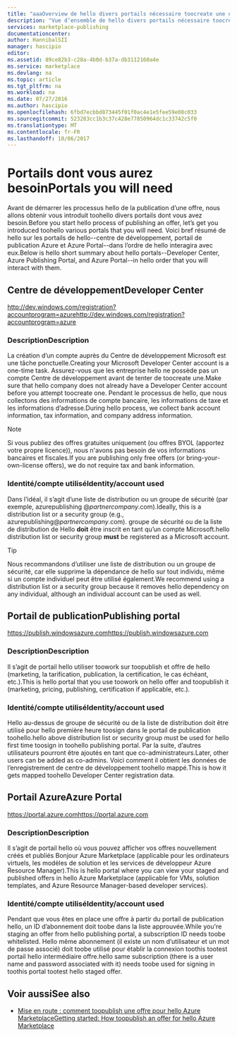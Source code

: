 ```yaml
---
title: "aaaOverview de hello divers portails nécessaire toocreate une offre pour hello Marketplace | Documents Microsoft"
description: "Vue d’ensemble de hello divers portails nécessaire toocreate une offre pour hello Marketplace"
services: marketplace-publishing
documentationcenter: 
author: HannibalSII
manager: hascipio
editor: 
ms.assetid: 89ce82b3-c28a-4b0d-b37a-db3112160a4e
ms.service: marketplace
ms.devlang: na
ms.topic: article
ms.tgt_pltfrm: na
ms.workload: na
ms.date: 07/27/2016
ms.author: hascipio
ms.openlocfilehash: 6fbd7ecbbd873445f01f0ac4e1e5fee59e08c033
ms.sourcegitcommit: 523283cc1b3c37c428e77850964dc1c33742c5f0
ms.translationtype: MT
ms.contentlocale: fr-FR
ms.lasthandoff: 10/06/2017
---
```

# <a name="portals-you-will-need"></a><span data-ttu-id="a1cac-103">Portails dont vous aurez besoin</span><span class="sxs-lookup"><span data-stu-id="a1cac-103">Portals you will need</span></span>
<span data-ttu-id="a1cac-104">Avant de démarrer les processus hello de la publication d’une offre, nous allons obtenir vous introduit toohello divers portails dont vous avez besoin.</span><span class="sxs-lookup"><span data-stu-id="a1cac-104">Before you start hello process of publishing an offer, let’s get you introduced toohello various portals that you will need.</span></span> <span data-ttu-id="a1cac-105">Voici bref résumé de hello sur les portails de hello--centre de développement, portail de publication Azure et Azure Portal--dans l’ordre de hello interagira avec eux.</span><span class="sxs-lookup"><span data-stu-id="a1cac-105">Below is hello short summary about hello portals--Developer Center, Azure Publishing Portal, and Azure Portal--in hello order that you will interact with them.</span></span>                                                                            

## <a name="developer-center"></a><span data-ttu-id="a1cac-106">Centre de développement</span><span class="sxs-lookup"><span data-stu-id="a1cac-106">Developer Center</span></span>
[<span data-ttu-id="a1cac-107">http://dev.windows.com/registration?accountprogram=azure</span><span class="sxs-lookup"><span data-stu-id="a1cac-107">http://dev.windows.com/registration?accountprogram=azure</span></span>](http://dev.windows.com/registration?accountprogram=azure)

### <a name="description"></a><span data-ttu-id="a1cac-108">Description</span><span class="sxs-lookup"><span data-stu-id="a1cac-108">Description</span></span>
<span data-ttu-id="a1cac-109">La création d’un compte auprès du Centre de développement Microsoft est une tâche ponctuelle.</span><span class="sxs-lookup"><span data-stu-id="a1cac-109">Creating your Microsoft Developer Center account is a one-time task.</span></span> <span data-ttu-id="a1cac-110">Assurez-vous que les entreprise hello ne possède pas un compte Centre de développement avant de tenter de toocreate une.</span><span class="sxs-lookup"><span data-stu-id="a1cac-110">Make sure that hello company does not already have a Developer Center account before you attempt toocreate one.</span></span> <span data-ttu-id="a1cac-111">Pendant le processus de hello, que nous collectons des informations de compte bancaire, les informations de taxe et les informations d’adresse.</span><span class="sxs-lookup"><span data-stu-id="a1cac-111">During hello process, we collect bank account information, tax information, and company address information.</span></span>

> [!NOTE]
> <span data-ttu-id="a1cac-112">Si vous publiez des offres gratuites uniquement (ou offres BYOL (apportez votre propre licence)), nous n'avons pas besoin de vos informations bancaires et fiscales.</span><span class="sxs-lookup"><span data-stu-id="a1cac-112">If you are publishing only free offers (or bring-your-own-license offers), we do not require tax and bank information.</span></span>
> 
> 

### <a name="identityaccount-used"></a><span data-ttu-id="a1cac-113">Identité/compte utilisé</span><span class="sxs-lookup"><span data-stu-id="a1cac-113">Identity/account used</span></span>
<span data-ttu-id="a1cac-114">Dans l’idéal, il s’agit d’une liste de distribution ou un groupe de sécurité (par exemple, azurepublishing @*partnercompany*.com).</span><span class="sxs-lookup"><span data-stu-id="a1cac-114">Ideally, this is a distribution list or a security group (e.g., azurepublishing@*partnercompany*.com).</span></span> <span data-ttu-id="a1cac-115">groupe de sécurité ou de la liste de distribution de Hello **doit** être inscrit en tant qu’un compte Microsoft.</span><span class="sxs-lookup"><span data-stu-id="a1cac-115">hello distribution list or security group **must** be registered as a Microsoft account.</span></span>

> [!TIP]
> <span data-ttu-id="a1cac-116">Nous recommandons d’utiliser une liste de distribution ou un groupe de sécurité, car elle supprime la dépendance de hello sur tout individu, même si un compte individuel peut être utilisé également.</span><span class="sxs-lookup"><span data-stu-id="a1cac-116">We recommend using a distribution list or a security group because it removes hello dependency on any individual, although an individual account can be used as well.</span></span>
> 
> 

## <a name="publishing-portal"></a><span data-ttu-id="a1cac-117">Portail de publication</span><span class="sxs-lookup"><span data-stu-id="a1cac-117">Publishing portal</span></span>
[<span data-ttu-id="a1cac-118">https://publish.windowsazure.com</span><span class="sxs-lookup"><span data-stu-id="a1cac-118">https://publish.windowsazure.com</span></span>](https://publish.windowsazure.com)

### <a name="description"></a><span data-ttu-id="a1cac-119">Description</span><span class="sxs-lookup"><span data-stu-id="a1cac-119">Description</span></span>
<span data-ttu-id="a1cac-120">Il s’agit de portail hello utiliser toowork sur toopublish et offre de hello (marketing, la tarification, publication, la certification, le cas échéant, etc.).</span><span class="sxs-lookup"><span data-stu-id="a1cac-120">This is hello portal that you use toowork on hello offer and toopublish it (marketing, pricing, publishing, certification if applicable, etc.).</span></span>

### <a name="identityaccount-used"></a><span data-ttu-id="a1cac-121">Identité/compte utilisé</span><span class="sxs-lookup"><span data-stu-id="a1cac-121">Identity/account used</span></span>
<span data-ttu-id="a1cac-122">Hello au-dessus de groupe de sécurité ou de la liste de distribution doit être utilisé pour hello première heure toosign dans le portail de publication toohello.</span><span class="sxs-lookup"><span data-stu-id="a1cac-122">hello above distribution list or security group must be used for hello first time toosign in toohello publishing portal.</span></span> <span data-ttu-id="a1cac-123">Par la suite, d’autres utilisateurs pourront être ajoutés en tant que co-administrateurs.</span><span class="sxs-lookup"><span data-stu-id="a1cac-123">Later, other users can be added as co-admins.</span></span> <span data-ttu-id="a1cac-124">Voici comment il obtient les données de l’enregistrement de centre de développement toohello mappé.</span><span class="sxs-lookup"><span data-stu-id="a1cac-124">This is how it gets mapped toohello Developer Center registration data.</span></span>

## <a name="azure-portal"></a><span data-ttu-id="a1cac-125">Portail Azure</span><span class="sxs-lookup"><span data-stu-id="a1cac-125">Azure Portal</span></span>
[<span data-ttu-id="a1cac-126">https://portal.azure.com</span><span class="sxs-lookup"><span data-stu-id="a1cac-126">https://portal.azure.com</span></span>](https://portal.azure.com)

### <a name="description"></a><span data-ttu-id="a1cac-127">Description</span><span class="sxs-lookup"><span data-stu-id="a1cac-127">Description</span></span>
<span data-ttu-id="a1cac-128">Il s’agit de portail hello où vous pouvez afficher vos offres nouvellement créés et publiés Bonjour Azure Marketplace (applicable pour les ordinateurs virtuels, les modèles de solution et les services de développeur Azure Resource Manager).</span><span class="sxs-lookup"><span data-stu-id="a1cac-128">This is hello portal where you can view your staged and published offers in hello Azure Marketplace (applicable for VMs, solution templates, and Azure Resource Manager-based developer services).</span></span>

### <a name="identityaccount-used"></a><span data-ttu-id="a1cac-129">Identité/compte utilisé</span><span class="sxs-lookup"><span data-stu-id="a1cac-129">Identity/account used</span></span>
<span data-ttu-id="a1cac-130">Pendant que vous êtes en place une offre à partir du portail de publication hello, un ID d’abonnement doit toobe dans la liste approuvée.</span><span class="sxs-lookup"><span data-stu-id="a1cac-130">While you're staging an offer from hello publishing portal, a subscription ID needs toobe whitelisted.</span></span> <span data-ttu-id="a1cac-131">Hello même abonnement (il existe un nom d’utilisateur et un mot de passe associé) doit toobe utilisé pour établir la connexion toothis tootest portail hello intermédiaire offre.</span><span class="sxs-lookup"><span data-stu-id="a1cac-131">hello same subscription (there is a user name and password associated with it) needs toobe used for signing in toothis portal tootest hello staged offer.</span></span>

## <a name="see-also"></a><span data-ttu-id="a1cac-132">Voir aussi</span><span class="sxs-lookup"><span data-stu-id="a1cac-132">See also</span></span>
* [<span data-ttu-id="a1cac-133">Mise en route : comment toopublish une offre pour hello Azure Marketplace</span><span class="sxs-lookup"><span data-stu-id="a1cac-133">Getting started: How toopublish an offer for hello Azure Marketplace</span></span>](marketplace-publishing-getting-started.md)

